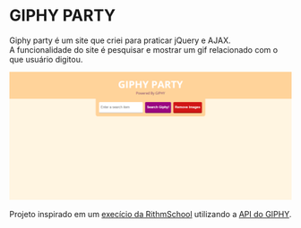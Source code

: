 <h1>GIPHY PARTY</h1>
<p>Giphy party é um site que criei para praticar jQuery e AJAX. <br>
A funcionalidade do site é pesquisar e mostrar um gif relacionado com o que usuário digitou.</p>
<img src="assets/site.PNG" alt="Logo" width="1000">
<p>Projeto inspirado em um <a href="https://www.rithmschool.com/courses/intermediate-javascript-part-2/ajax-exercises">execício da RithmSchool</a> utilizando a <a href="https://developers.giphy.com/docs/api/">API do GIPHY</a>.</p>
